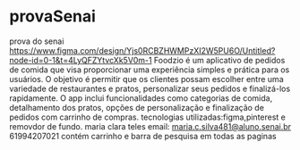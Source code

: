 # provaSenai
 prova do senai
https://www.figma.com/design/Yjs0RCBZHWMPzXI2W5PU6O/Untitled?node-id=0-1&t=4LyQFZYtvcXk5V0m-1
 Foodzio é um aplicativo de pedidos de comida que visa proporcionar uma experiência simples e prática para os usuários. O objetivo é permitir que os
 clientes possam escolher entre uma variedade de restaurantes e pratos, personalizar seus pedidos e finalizá-los rapidamente. O app inclui funcionalidades como categorias de comida, 
 detalhamento dos pratos, opções de personalização e finalização de pedidos com carrinho de compras.
 tecnologias utilizadas:figma,pinterest e removdor de fundo.
 maria clara teles
 email: maria.c.silva481@aluno.senai.br
 61994207021
contém carrinho e barra de pesquisa em todas as paginas
